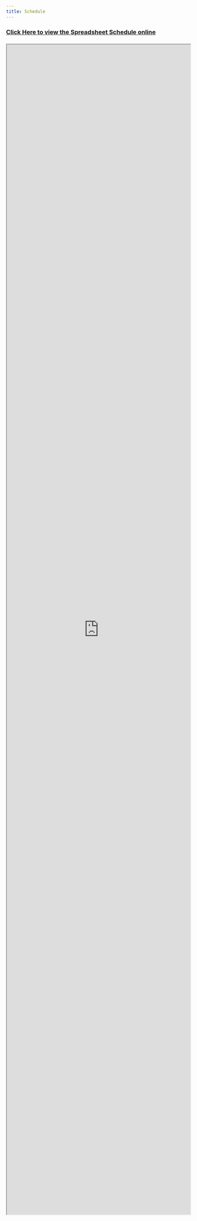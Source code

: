 ```yaml
---
title: Schedule
---
```


<h3><a href="https://docs.google.com/spreadsheets/d/1FRIjGkwtiy4-z0b80ZZAL-nBnEGxcyz5VN14zHAf4Uw/edit#gid=1478782124" target="_blank">Click Here to view the Spreadsheet Schedule online</a><h3>

<iframe style="width:100%;height:80vh;" src="https://docs.google.com/spreadsheets/d/1FRIjGkwtiy4-z0b80ZZAL-nBnEGxcyz5VN14zHAf4Uw/pubhtml?gid=1478782124&amp;single=true&amp;widget=true&amp;headers=false"></iframe>